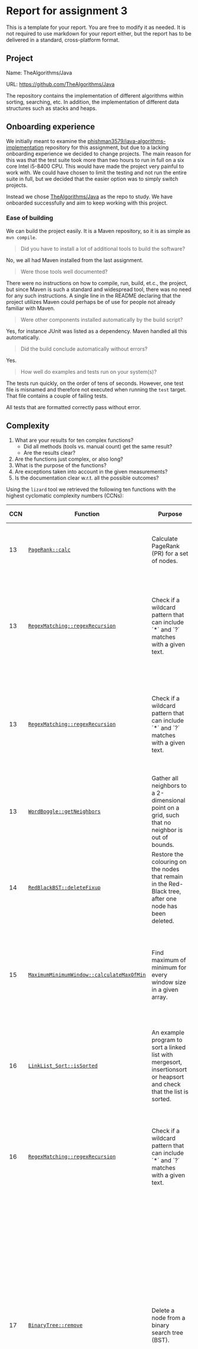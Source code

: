 # Report for assignment 3

This is a template for your report. You are free to modify it as needed.
It is not required to use markdown for your report either, but the report
has to be delivered in a standard, cross-platform format.

## Project

Name: TheAlgorithms/Java

URL: https://github.com/TheAlgorithms/Java

The repository contains the implementation of different algorithms within sorting, searching, etc.
In addition, the implementation of different data structures such as stacks and heaps.

## Onboarding experience

We initially meant to examine the [phishman3579/java-algorithms-implementation](https://github.com/phishman3579/java-algorithms-implementation)
repository for this assignment, but due to a lacking onboarding experience we
decided to change projects. The main reason for this was that the test suite
took more than two hours to run in full on a six core Intel i5-8400 CPU. This
would have made the project very painful to work with. We could have chosen to
limit the testing and not run the entire suite in full, but we decided that the
easier option was to simply switch projects.

Instead we chose [TheAlgorithms/Java](https://github.com/TheAlgorithms/Java)
as the repo to study. We have onboarded successfully and aim to keep working
with this project.

### Ease of building

We can build the project easily. It is a Maven repository, so it is as simple as
`mvn compile`.

> Did you have to install a lot of additional tools to build the software?

No, we all had Maven installed from the last assignment.

> Were those tools well documented?

There were no instructions on how to compile, run, build, et.c., the project,
but since Maven is such a standard and widespread tool, there was no need for
any such instructions. A single line in the README declaring that the project
utilizes Maven could perhaps be of use for people not already familiar with
Maven.

> Were other components installed automatically by the build script?

Yes, for instance JUnit was listed as a dependency. Maven handled all this
automatically.

> Did the build conclude automatically without errors?

Yes.

> How well do examples and tests run on your system(s)?

The tests run quickly, on the order of tens of seconds. However, one test file
is misnamed and therefore not executed when running the `test` target. That
file contains a couple of failing tests.

All tests that are formatted correctly pass without error.

## Complexity

1. What are your results for ten complex functions?
   * Did all methods (tools vs. manual count) get the same result?
   * Are the results clear?
2. Are the functions just complex, or also long?
3. What is the purpose of the functions?
4. Are exceptions taken into account in the given measurements?
5. Is the documentation clear w.r.t. all the possible outcomes?

Using the `lizard` tool we retrieved the following ten functions with the highest cyclomatic complexity numbers (CCNs):

| CCN | Function                                                                                                                                                                                                                    | Purpose                                                                                                                 | Necessity of the high CCN                                                                                                                                                                                                         |
|-----|-----------------------------------------------------------------------------------------------------------------------------------------------------------------------------------------------------------------------------|-------------------------------------------------------------------------------------------------------------------------|-----------------------------------------------------------------------------------------------------------------------------------------------------------------------------------------------------------------------------------|
| 13  | [`PageRank::calc`](https://github.com/Fundamentals-KTH-CSC-2022-P3/code-complexity/blob/3ff9b0fa6302aa1ccfaf2dbb55f60d60b074cf8c/Java/src/main/java/com/thealgorithms/others/PageRank.java#L28)                             | Calculate PageRank (PR) for a set of nodes.                                                                             | The Algorithm is complex. However, can reduce CCN by removing unnecessary for-loops.                                                                                                                                              |
| 13  | [`RegexMatching::regexRecursion`](https://github.com/Fundamentals-KTH-CSC-2022-P3/code-complexity/blob/main/Java/src/main/java/com/thealgorithms/dynamicprogramming/RegexMatching.java#L19)                                 | Check if a wildcard pattern that can include ´*´ and ´?´ matches with a given text.                                     | The function is of high CCN because it needs to perform many checks on the input. CCN could be reduced by splitting the code into smaller functions.                                                                              |
| 13  | [`RegexMatching::regexRecursion`](https://github.com/Fundamentals-KTH-CSC-2022-P3/code-complexity/blob/main/Java/src/main/java/com/thealgorithms/dynamicprogramming/RegexMatching.java#L55)                                 | Check if a wildcard pattern that can include ´*´ and ´?´ matches with a given text.                                     | The function is of high CCN because it needs to perform many checks on the input. CCN could be reduced by splitting the code into smaller functions.                                                                              |
| 13  | [`WordBoggle::getNeighbors`](https://github.com/Fundamentals-KTH-CSC-2022-P3/code-complexity/blob/3ff9b0fa6302aa1ccfaf2dbb55f60d60b074cf8c/Java/src/main/java/com/thealgorithms/misc/WordBoggle.java#L86)                   | Gather all neighbors to a 2-dimensional point on a grid, such that no neighbor is out of bounds.                        | Hard to implement this without doing an if-check for each possible neighbor, hence the high CCN may be reasonable.                                                                                                                |
| 14  | [`RedBlackBST::deleteFixup`](https://github.com/Fundamentals-KTH-CSC-2022-P3/code-complexity/blob/3ff9b0fa6302aa1ccfaf2dbb55f60d60b074cf8c/Java/src/main/java/com/thealgorithms/datastructures/trees/RedBlackBST.java#L241) | Restore the colouring on the nodes that remain in the Red-Black tree, after one node has been deleted.                  | The function requires many checks on the input to ensure correct rotations and color changes, hence the high CCN may be reasonable.                                                                                               |
| 15  | [`MaximumMinimumWindow::calculateMaxOfMin`](https://github.com/Fundamentals-KTH-CSC-2022-P3/code-complexity/blob/main/Java/src/main/java/com/thealgorithms/datastructures/stacks/MaximumMinimumWindow.java#L40)             | Find maximum of minimum for every window size in a given array.                                                         | The function has many single for-loops and can thereby solve the problem in time O(n). A naive implementation would result in lower CCN but take time O(n^2) instead.                                                             |
| 16  | [`LinkList_Sort::isSorted`](https://github.com/Fundamentals-KTH-CSC-2022-P3/code-complexity/blob/main/Java/src/main/java/com/thealgorithms/sorts/LinkList_Sort.java#L10)                                                    | An example program to sort a linked list with mergesort, insertionsort or heapsort and check that the list is sorted.   | Poorly written code with a lot of repetition leads to high CCN. The CCN could easily be reduced by dividing the code into several smaller functions.                                                                              |
| 16  | [`RegexMatching::regexRecursion`](https://github.com/Fundamentals-KTH-CSC-2022-P3/code-complexity/blob/main/Java/src/main/java/com/thealgorithms/dynamicprogramming/RegexMatching.java#L88)                                 | Check if a wildcard pattern that can include ´*´ and ´?´ matches with a given text.                                     | The function is of high CCN because it needs to perform many checks on the input. CCN could be reduced by splitting the code into smaller functions.                                                                              |
| 17  | [`BinaryTree::remove`](https://github.com/Fundamentals-KTH-CSC-2022-P3/code-complexity/blob/main/Java/src/main/java/com/thealgorithms/datastructures/trees/BinaryTree.java#L135)                                            | Delete a node from a binary search tree (BST).                                                                          | Several checks have to be performed to ensure correct removal of a node. For example, we have to check how many children the node has and act accordingly. The high CCN may be reasonable due to the complexity of the algorithm. However, it is possible to reduce the CCN by switching to a recursive design. On the other hand, then we introduce other risks such as stack overflow exceptions. |
| 18  | [`CRCAlgorithm::divideMessageWithP`](https://github.com/Fundamentals-KTH-CSC-2022-P3/code-complexity/blob/main/Java/src/main/java/com/thealgorithms/others/CRCAlgorithm.java#L133)                                          | The heart of the cyclic redundancy check (CRC) algorithm and will check if the message has changed during transmission. | CCN could be reduced by not considering the `boolean check` parameter and instead always check for bit errors. We don't know why the author wanted this parameter, it makes the code less readable and increases CCN.             |

### Method for calculation of the cyclomatic complexity numbers

There are several equivalent definitions of the CCN. We decided to go with the
one described in lecture 4 of this course, where the CCN _M_ is defined as:

_M_ = _π_ - _s_ + 2,

where _π_ is the number of decisions in the method and _s_ is the number of exit
points. A decision is either a branching keyword (e.g. `if`, `while`, ...) or
a boolean operator evaluated by the branching keyword. For example,
`if (a && b)` counts as two decisions, since we have one keyword (`if`) and one
boolean operator (`&&`).

### CCN of RegexMatching::regexRecursion

#### CCN of RegexMatching::regexRecursion (lines 19-51)

> What are your results?

Lizard counts the CCN of the method
[`RegexMatching::regexRecursion (19-51)`](https://github.com/Fundamentals-KTH-CSC-2022-P3/code-complexity/blob/feaffd9ee121376ba15f0cd408449df5f37a42f6/Java/src/main/java/com/thealgorithms/dynamicprogramming/RegexMatching.java)
as 13.
A manual count reaches the CCN of 8 instead. 

Counting the number of decisions by hand gives us that _π_ = 11, since there are 6 `if` 
statements in the method, 4 of which contains an `&&` or `||` operator, and 2 of which 
contain only a single boolean expression. There is only a single for loop. Furthermore, 
the method 5 exit points, so the CCN _M_ = 8. It can be concluded that the method used 
to calculate CCN in Lizard isn't extended for multiple exit points.

> Is this method with high CC also very long in terms of LOC?

No, the LOC is small but the CC is still high because of the amount of decisions taken in
the same method. 

> What is the purpose of this method? Is it related to the high CC?

The method matches a string with a regular expression, as well as checking if recursion 
on a substring of the string and the pattern is needed to run as well. Thus it correlates
to the high CC, as such a process will always need many decisions. 

> If your programming language uses exceptions: Are they taken into account by the tool?

Since multiple exit points in general aren't being supported, there's a high likelihood 
that exceptions would be treated the same way. 

> Is the documentation of the function clear [...]

The method lacks java documentation, though the comments gives a shallow explanation of 
the reason of the method's existence. The class is barely documented at all.

#### CCN of RegexMatching::regexRecursion (lines 55-84)

> What are your results?

Lizard counts the CCN of the method
[`RegexMatching::regexRecursion (55-84)`](https://github.com/Fundamentals-KTH-CSC-2022-P3/code-complexity/blob/feaffd9ee121376ba15f0cd408449df5f37a42f6/Java/src/main/java/com/thealgorithms/dynamicprogramming/RegexMatching.java)
as 13.
A manual count reaches the CCN of 8 instead.

The structure of the code is identical to the code in [the earlier regexRecursion method](#ccn-of-regexmatchingregexrecursion-lines-19-51)
. It also has the same purpose and documentation, etc, as the earlier method. 

#### CCN of RegexMatching::regexRecursion (lines 88-121)

> What are your results?

Lizard counts the CCN of the method
[`RegexMatching::regexRecursion (88-121)`](https://github.com/Fundamentals-KTH-CSC-2022-P3/code-complexity/blob/feaffd9ee121376ba15f0cd408449df5f37a42f6/Java/src/main/java/com/thealgorithms/dynamicprogramming/RegexMatching.java)
as 16.
A manual count reaches the CCN of 10 instead.

The structure of the code is almost identical to the code in [the earlier regexRecursion method](#ccn-of-regexmatchingregexrecursion-lines-19-51)
. It also has the same purpose and documentation, etc, as the earlier methods mentioned.

### CCN of WordBoggle::getNeighbors

> What are your results?

Lizard counts the CCN of the method
[`WordBoggle::getNeighbors`](https://github.com/Fundamentals-KTH-CSC-2022-P3/code-complexity/blob/3ff9b0fa6302aa1ccfaf2dbb55f60d60b074cf8c/Java/src/main/java/com/thealgorithms/misc/WordBoggle.java#L86)
as 13.
A manual count confirms this.

Counting the number of decisions by hand gives us that _π_ = 12, since there are 8
`if` statements in the method, 4 of which contains an `&&` operator, and 4 of
which contain only a single boolean expression. Furthermore, the method contains
only a single exit point, so the CCN _M_ = 13, which is the same result as was
given to us by lizard.

> Are the functions/methods with high CC also very long in terms of LOC?

The method is definitely on the longer side, but not terribly so, since each
`if`-statment has a body of only one line.

> What is the purpose of these functions? Is it related to the high CC?

The purpose is to gather all neighbors to a 2-dimensional point on a grid,
such that no neighbor is out of bounds. It is hard to do this in a readable
and easily understandable way that does not entail high CC. The most
straightforward way is to do one `if`-check for each possible neighbor,
which is what is done in the method.

> If your programming language uses exceptions: Are they taken into account by the tool?

Not applicable.

> Is the documentation of the function clear [...]

The method has no documentation at all, and the whole surrounding class is
barely documented at all.

### CCN of PageRank::calc

Lizard counts the CCN of the method
[`PageRank::calc`](https://github.com/Fundamentals-KTH-CSC-2022-P3/code-complexity/blob/3ff9b0fa6302aa1ccfaf2dbb55f60d60b074cf8c/Java/src/main/java/com/thealgorithms/others/PageRank.java#L28)
as 13.
A manual count confirms this.

Counting the number of decisions by hand gives us that _π_ = 12. There are 8 for-loops, 2 while-loops, and 2 if-statements,
and each of them only contains one boolean expression which explains the _π_ we get.
Furthermore, there is only one exit point, so the CCN _M_ = 13, which is the same result as was given to us by lizard.

> Are the functions/methods with high CC also very long in terms of LOC?

Yes, the `calc` function is 68 lines long which can be considered a long function.

> What is the purpose of these functions? Is it related to the high CC?

The purpose of the function is to calculate the PageRank value of a set of nodes in a graph.
They do this iteratively which explains why they need many loops. However, some loops are just
for printing the PageRank of each node, which may not be needed to have a working algorithm.
Consequentelly, they could reduce the CC by not printing the PageRank values, and move some parts
of the code to another function.

> Is the documentation of the function clear [...]

There are some comments inside the `calc` function which give an explanation to some parts of the code.
However, the method itself has no documentation and it is, therefore, hard to understand what the `calc` function is supposed to do.
The name of the function is not the best either `calc` can mean many different things.

### CCN of RedBlackBST::deleteFixup

Lizard counts the CCN of the method

[`RedBlackBST::deleteFixup`](https://github.com/Fundamentals-KTH-CSC-2022-P3/code-complexity/blob/3ff9b0fa6302aa1ccfaf2dbb55f60d60b074cf8c/Java/src/main/java/com/thealgorithms/datastructures/trees/RedBlackBST.java#L241)
as 14. A manual count confirms this.

Counting the number of decisions by hand gives us that _π_ = 13.

- there is 1 while loop
- 9 if statements
- and 3 `&&` operators

There is only one exit point.

_M_ = 13 - 1 + 2 = 14.

> Are the functions/methods with high CC also very long in terms of LOC?

The method `deleteFixup` is `55` lines long, without any whitespace, so it should be considered a long function

> What is the purpose of these functions? Is it related to the high CC?

The class `RedBlackBST` is an implementation of a [RedBlack tree](https://en.wikipedia.org/wiki/Red%E2%80%93black_tree), which is a self balancing binary search tree.

The function `deleteFixup` is called within the `delete` function. A `RBBST` is meant to have a specific coloring scheme. The purpose of this function is to restore the colouring on the nodes that remain, after one node has been deleted.

> Is the documentation of the function clear [...]

There is no documentation.

To understand what this class and function did, we had to use wikipedia. There should be proper documentation added, also the name `deleteFixup` is pretty bad, `ensureTreeHasCorrectColouring` would have been easier to understand.

### CCN of MaximumMinimumWindow::calculateMaxOfMin
Lizard counts the CCN of the method
[`MaximumMinimumWindow::calculateMaxOfMin`](https://github.com/Fundamentals-KTH-CSC-2022-P3/code-complexity/blob/main/Java/src/main/java/com/thealgorithms/datastructures/stacks/MaximumMinimumWindow.java#L40)
as 15.

A manual count confirms this:
With 3 while loops, 7 for loops, 2 if statements, and 2 `&&` operators, we have _π_ = 14. There is only one exit point, so _s_ = 1. This implies _M_ = 14 - 1 + 2 = 15.

> Are the functions/methods with high CC also very long in terms of LOC?

The function `calculateMaxOfMin` has `58` physical lines of code (LOC), which can be considered as a long function.

> What is the purpose of these functions? Is it related to the high CC?

The function `calculateMaxOfMin` finds the maximum of minimum for every window size in a given array with time complexity _O(n)_. Comparing to the naive approach with a nested for loop that takes _O(n^2)_, the implemented approach in this function is more efficient; it has several single for loops, where which takes linear time. The CC could be reduced by implementing the naive approach, but the time complexity would get higher. Here we have a trade-off between CC and time complexity.

> Is the documentation of the function clear [...]

The documentation of the function `calculateMaxOfMin` explains what it does on a high level. But the documentation does not
cover the different possible outcomes when executing different branches.

## Refactoring

#### WordBoggle::getNeighbors

> Plan for refactoring complex code:

The method WordBoggle::getNeighbors returns a list of points. This is done currently with a long chain of checking that
the first part of the coordinate is not smaller than zero, and the second part is not smaller than zero, and if the
first is not smaller than zero, and the second is not greater than max, and ... In short, it is very verbose.

This could be rewritten by letting two variables loop from -1 ..  1 in nested loops, and adding these onto the
coordinate, and then checking if it is valid. A helper method for checking validity of a coordinate could further
offload CC from the bit method.

> Estimated impact of refactoring (lower CC, but other drawbacks?).

The CC of the method should, of course, be lowered. The getNeighbors method has to check for a lot of edge cases
depending on whether the provided coordinates lie on a  top, bottom, left or right edge of the board, whether they lie
in a corner, et.c. Thus, it is our opinion that the  current, relatively high, complexity "makes sense". Rewriting the
method with a loop could hurt readability somewhat, but it will probably make the method a bit shorter. Nested loops
could also be harder to reason about than loop free code, even if the CCN is lower.

> Carried out refactoring (optional, P+):

The refactoring was successful, and passes our test suite. It was done more or less exactly as stated above. Without
the helper method the CC was reduced by less than 35%, so it was necessary to add it.

In the end, `getNeighbors` had its CCN reduced from 13 to 6, and a helper method `isInBounds` with a CCN of 4 was added.
A reduction from 13 to 6 is a reduction by 54%.

> git diff ...

The refactoring diff can be seen [here](https://github.com/Fundamentals-KTH-CSC-2022-P3/code-complexity/commit/dee6088a9dd0044cf92e1c219787758c2c640efe).

#### BinaryTree::remove

> Plan for refactoring complex code:

Right now the `BinaryTree::remove` function is written iteratively and contains many if-statements and loops.
One way to lower the CC substantially would be to implement the `BinaryTree::remove` function as a recursive function. 
This will result in lower CC because recursive function calls do not increase CC and we can remove many loops and if-statements. 

> Estimated impact of refactoring (lower CC, but other drawbacks?).

We will lower the CC substantially and most probably also reduce the number of lines of code (LOC), this might lead to a more readable solution.
However, there are some downsides with a recursive implementation that needs to be considered. For example, recursive functions have more overhead 
due to the call stack which then can harm performance. In addition, a recursive solution might run out of stack space and throw 
a stack-overflow exception.

> Carried out refactoring (optional, P+):

The refactoring was successful and passes our test suite. The method `BinaryTree::remove` was divided into two different methods, one private 
highly recursive method that the class calls internally, and another public method that the user of the interface can call. We lowered the CC 
from 17 to 8 by doing the refactoring, which is a reduction of 53%.

> git diff ...

The refactoring diff can be seen [here](https://github.com/Fundamentals-KTH-CSC-2022-P3/code-complexity/commit/491f4bec3ac84dd9355703c9514917e5bab28429).

## Coverage

### Tools

We tried to integrate several different branch coverage tools including Cobertura and OpenClover but could not make them work with our Maven environment. After many trials, we finally got Jacoco working. Once the tool was in place, it was straightforward to use.
To get a Jacoco report with different metrics including branch coverage we execute the command `mvn jacoco:prepare-agent test jacoco:report`.
Jacoco generates a navigable website where it is easy to see the branch coverage for each package, class, and function. Having this website with all the metrics gives a nice overview of the codebase and it becomes easy to identify the functions that need additional tests. 

### Your own coverage tool

Show a patch (or link to a branch) that shows the instrumented code to
gather coverage measurements.

The patch is probably too long to be copied here, so please add
the git command that is used to obtain the patch instead:

> git diff ...

We instrumented the source code manually for five methods. The five methods are as follows,
with links to their diffs:

1. [WordBoggle::getNeighbors](https://github.com/Fundamentals-KTH-CSC-2022-P3/code-complexity/commit/46e474c3461864e4e914269023cc574a05f946e8)
1. [BinaryTree::remove](https://github.com/Fundamentals-KTH-CSC-2022-P3/code-complexity/commit/5aa576d0a666313b27b1747e81513e9f702036f7)
1. [Placeholder2](your-link-here)
1. [Placeholder3](your-link-here)
1. [Placeholder4](your-link-here)

> What kinds of constructs does your tool support, and how accurate is
its output?

Our tool supports measuring coverage of any branch made by any branching construct, as long as
the human who instruments the code is capable of rewriting the code in a correct manner. The 
output should be completely accurate as long as no errors are introduced by the manual
instrumentation.

### Evaluation

1. How detailed is your coverage measurement?

Our coverage measurements measures the branch coverage of whatever code we decide to manually
instrument. The output given by our tool is both a branch-by-branch log of whichever branches
went uncovered, and the total branch coverage as a percentage.

2. What are the limitations of your own tool?

Our own coverage tool is quite limited. To measure coverage first every branch has to be
made explicit, by appending an `else` to every `if`, and splitting conjunctions and disjunctions
of boolean expressions to their atomic parts.

There is no support for ternary operators or exceptions. However, any code with these constructs
could be rewritten to allow for instrumentation without great effort.

The main drawback of our tool is that a great deal of repetitive and manual work is required, which
is both boring and a major potential source of errors. Each branch has to be labeled manually, and
when one is dealing with dozens of branches, it is inevitable that sooner or later one is mislabeled.

> 3. Are the results of your tool consistent with existing coverage tools?

We use Jacoco to measure branch coverage. Our own tool's results matches those given by Jacoco.

## Coverage improvement

> Generated jacoco reports

- Report of old coverage: [Link](https://fundamentals-kth-csc-2022-p3.github.io/jacoco/index.html)
- Report of new improved coverage: [Link](https://fundamentals-kth-csc-2022-p3.github.io/jacoco/index.html)

#### WordBoggle::getNeighbors:

> Show the comments that describe the requirements for the coverage.

```java
/**
 * This method lacked tests entirely.
 *
 * Returns all valid neighbor coordinates in a 2d array. Invalid coordinates are exactly the same as
 * out of bounds coordinates. Neighbors are coordinates on the form (i ± 1, j ± 1).
 *
 * This means that "corner" coordinates should result in three neighbors, "edge" coordinates five neighbors, and
 * "inner" coordinates eight neighbors.
 *
 * N.B. I *think* that you are only ever meant to call this method with 0 ≤ i < board.length and 0 ≤ j < board[0].length
 * and board[n].length = board[m].length for all n, m. However, no bounds checking is done in the original
 * implementation, and no documentation was written, so this is guesswork from me. //Arvid
 */
public static List<Integer[]> getNeighbors(int i, int j, char[][] board)
```

> Test cases added:

There were no tests for the entire WordBoggle class. The new tests can be seen [here](https://github.com/Fundamentals-KTH-CSC-2022-P3/code-complexity/blob/improved-coverage/Java/src/test/java/com/thealgorithms/misc/WordBoggleTest.java).
They provide 100% branch coverage. In total five test cases were added for total branch coverage. (By Arvid.)

#### BinaryTree::remove:

> Show the comments that describe the requirements for the coverage.

The method lacked tests entirerly. But down below are the comments that describe 
the requirements for coverage that we wrote.

```java
/**
 * To ensure that the remove function has been properly implemented we have
 * to test at least the following five cases:
 * 1) It is possible to remove the root node.
 * 2) It is possible to remove a node that does not have children.
 * 3) It is possible to remove a node with one child. The child node should then replace the removed node.
 * 4) It is possible to remove a node with two children. This is the most difficult case to implement.
 *    We have two different allowed outcomes which depend on the implementation,
 *    either the min node in the right subtree should replace the removed node,
 *    or the max node in the left subtree should replace the removed node (both options work).
 * 5) If the remove function is called with a key that does not exist in the tree, then we should not remove any node in the tree.
 */
```

> Test cases added:

The new tests can be seen [here](https://github.com/Fundamentals-KTH-CSC-2022-P3/code-complexity/blob/9b17c2f20554bd7ff8b51aec57162463e230e661/Java/src/test/java/com/thealgorithms/datastructures/BinaryTreeTest.java). 
In total five unit-tests were added to increase the branch coverage of the `BinaryTree::remove` function from 0% to 53%.

## Self-assessment: Way of working

We would say that we are in the state *In place*. We all use the same practices and tools to conduct our work. Furthermore, all team members have access to the same practices and tools that we use. There are some inconsistencies with how we do some parts of the work. For example, when it comes to reviewing pull requests some of our group members adapted a new practice for writing comments. They begin each comment with SD (should do), CD (could do), or MD (must do) to indicate how important the comment is. This is probably a good practice and suits our context, but all group members are not adapting to this way-of-working. Consequently, we do not fulfill the first criteria from the *Working well* state which is “Team members are making progress as planned by using and adapting the way-of-working to suit their current context.” To reach this state we should work on adapting our way-of-working to better suit our context, and ensure that everyone is on board with new practices such as writing SD, CD, or MD at the beginning of each pull request comment.

## Overall experience

What are your main take-aways from this project? What did you learn?

Is there something special you want to mention here?
